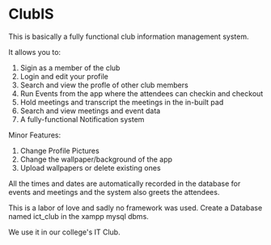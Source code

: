 # ClubIS

This is basically a fully functional club information management system.

It allows you to:
1. Sigin as a member of the club
2. Login and edit your profile
3. Search and view the profle of other club members
4. Run Events from the app where the attendees can checkin and checkout
5. Hold meetings and transcript the meetings in the in-built pad
6. Search and view meetings and event data
7. A fully-functional Notification system

Minor Features:
1. Change Profile Pictures
2. Change the wallpaper/background of the app
3. Upload wallpapers or delete existing ones

All the times and dates are automatically recorded in the database for events and meetings and the system also greets the attendees.

This is a labor of love and sadly no framework was used.
Create a Database named ict_club in the xampp mysql dbms.

We use it in our college's IT Club.
